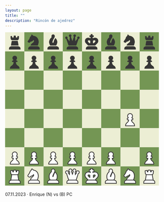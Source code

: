```yaml
---
layout: page
title: ""
description: "Rincón de ajedrez"
---
```


<div class="chess">
    <img src="assets/images/pages/chess/games/board.gif"/>
    <br/><br/>
    07.11.2023 · Enrique (N) vs (B) PC
<br/>
</div>
